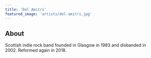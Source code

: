 ```yaml
---
title: 'Del Amitri'
featured_image: 'artists/del-amitri.jpg'
---
```


## About

Scottish indie rock band founded in Glasgow in 1983 and disbanded in 2002. Reformed again in 2018.
